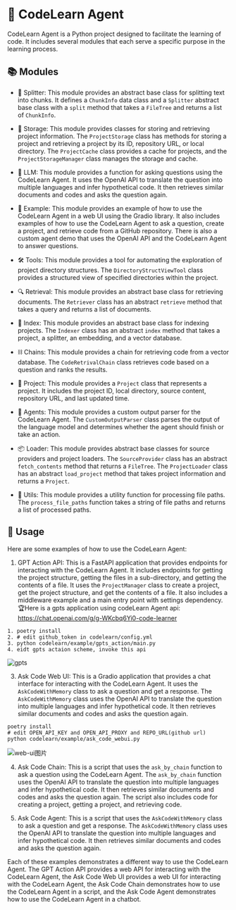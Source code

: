 # 🚀 CodeLearn Agent

CodeLearn Agent is a Python project designed to facilitate the learning of code. It includes several modules that each serve a specific purpose in the learning process.

## 📚 Modules

- 🔀 Splitter: This module provides an abstract base class for splitting text into chunks. It defines a `ChunkInfo` data class and a `Splitter` abstract base class with a `split` method that takes a `FileTree` and returns a list of `ChunkInfo`.

- 💾 Storage: This module provides classes for storing and retrieving project information. The `ProjectStorage` class has methods for storing a project and retrieving a project by its ID, repository URL, or local directory. The `ProjectCache` class provides a cache for projects, and the `ProjectStorageManager` class manages the storage and cache.

- 🧠 LLM: This module provides a function for asking questions using the CodeLearn Agent. It uses the OpenAI API to translate the question into multiple languages and infer hypothetical code. It then retrieves similar documents and codes and asks the question again.

- 📖 Example: This module provides an example of how to use the CodeLearn Agent in a web UI using the Gradio library. It also includes examples of how to use the CodeLearn Agent to ask a question, create a project, and retrieve code from a GitHub repository. There is also a custom agent demo that uses the OpenAI API and the CodeLearn Agent to answer questions.

- 🛠 Tools: This module provides a tool for automating the exploration of project directory structures. The `DirectoryStructViewTool` class provides a structured view of specified directories within the project.

- 🔍 Retrieval: This module provides an abstract base class for retrieving documents. The `Retriever` class has an abstract `retrieve` method that takes a query and returns a list of documents.

- 📑 Index: This module provides an abstract base class for indexing projects. The `Indexer` class has an abstract `index` method that takes a project, a splitter, an embedding, and a vector database.

- ⛓ Chains: This module provides a chain for retrieving code from a vector database. The `CodeRetrivalChain` class retrieves code based on a question and ranks the results.

- 📂 Project: This module provides a `Project` class that represents a project. It includes the project ID, local directory, source content, repository URL, and last updated time.

- 🤖 Agents: This module provides a custom output parser for the CodeLearn Agent. The `CustomOutputParser` class parses the output of the language model and determines whether the agent should finish or take an action.

- 📦 Loader: This module provides abstract base classes for source providers and project loaders. The `SourceProvider` class has an abstract `fetch_contents` method that returns a `FileTree`. The `ProjectLoader` class has an abstract `load_project` method that takes project information and returns a `Project`.

- 🔧 Utils: This module provides a utility function for processing file paths. The `process_file_paths` function takes a string of file paths and returns a list of processed paths.

## 📖 Usage

Here are some examples of how to use the CodeLearn Agent:

1. GPT Action API: This is a FastAPI application that provides endpoints for interacting with the CodeLearn Agent. It includes endpoints for getting the project structure, getting the files in a sub-directory, and getting the contents of a file. It uses the `ProjectManager` class to create a project, get the project structure, and get the contents of a file. It also includes a middleware example and a main entry point with settings dependency.
🏆Here is a gpts application using codeLearn Agent api: https://chat.openai.com/g/g-WKcbq6Yi0-code-learner

```
1. poetry install
2. # edit github_token in codelearn/config.yml
3. python codelearn/example/gpts_action/main.py
4. eidt gpts actaion scheme, invoke this api
```

![gpts](https://github.com/FISHers6/CodeLearn-Agent/assets/64670884/ad48a8a5-f186-42a4-8d6e-378cb8338413)

3. Ask Code Web UI: This is a Gradio application that provides a chat interface for interacting with the CodeLearn Agent. It uses the `AskCodeWithMemory` class to ask a question and get a response. The `AskCodeWithMemory` class uses the OpenAI API to translate the question into multiple languages and infer hypothetical code. It then retrieves similar documents and codes and asks the question again.

```
poetry install
# edit OPEN_API_KEY and OPEN_API_PROXY and REPO_URL(github url)
python codelearn/example/ask_code_webui.py
```
![web-ui图片](https://github.com/FISHers6/CodeLearn-Agent/assets/64670884/78381063-373f-4540-861c-9309616b4b2d)

4. Ask Code Chain: This is a script that uses the `ask_by_chain` function to ask a question using the CodeLearn Agent. The `ask_by_chain` function uses the OpenAI API to translate the question into multiple languages and infer hypothetical code. It then retrieves similar documents and codes and asks the question again. The script also includes code for creating a project, getting a project, and retrieving code.

5. Ask Code Agent: This is a script that uses the `AskCodeWithMemory` class to ask a question and get a response. The `AskCodeWithMemory` class uses the OpenAI API to translate the question into multiple languages and infer hypothetical code. It then retrieves similar documents and codes and asks the question again.

Each of these examples demonstrates a different way to use the CodeLearn Agent. The GPT Action API provides a web API for interacting with the CodeLearn Agent, the Ask Code Web UI provides a web UI for interacting with the CodeLearn Agent, the Ask Code Chain demonstrates how to use the CodeLearn Agent in a script, and the Ask Code Agent demonstrates how to use the CodeLearn Agent in a chatbot.
